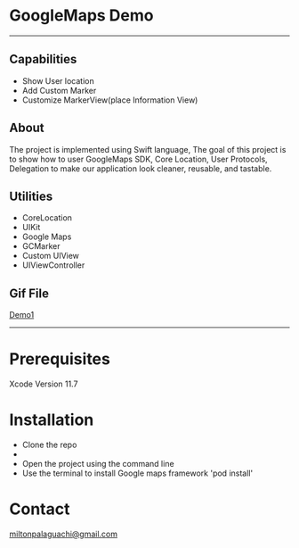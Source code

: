 
# GoogleMaps Demo
---
## Capabilities
- Show User location
- Add Custom Marker
- Customize MarkerView(place Information View)
## About
The project is implemented using Swift language, The goal of this project is to show how to user GoogleMaps SDK, Core Location, User Protocols, Delegation to make our application look cleaner, reusable, and tastable.

## Utilities
- CoreLocation
- UIKit
- Google Maps
- GCMarker
- Custom UIView
- UIViewController

## Gif File
[Demo1](/https://media.giphy.com/media/DOpWztN0VTiR4afX78/giphy.gif)

---
# Prerequisites
Xcode 
Version 11.7

# Installation
- Clone the repo
-
- Open the project using the command line
- Use the terminal to install Google maps framework 'pod install'
# Contact
miltonpalaguachi@gmail.com
